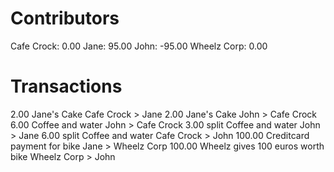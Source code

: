 # Contributors

Cafe Crock: 0.00
Jane: 95.00
John: -95.00
Wheelz Corp: 0.00

# Transactions

2.00	Jane&#39;s Cake	 Cafe Crock > Jane
2.00	Jane&#39;s Cake	 John > Cafe Crock
6.00	Coffee and water	 John > Cafe Crock
3.00	split Coffee and water	 John > Jane
6.00	split Coffee and water	 Cafe Crock > John
100.00	Creditcard payment for bike	 Jane > Wheelz Corp
100.00	Wheelz gives 100 euros worth bike	 Wheelz Corp > John
